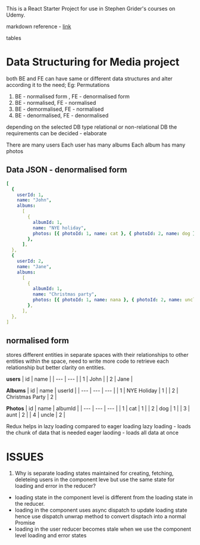 This is a React Starter Project for use in Stephen Grider's courses on Udemy.

markdown reference - [link](https://www.codecademy.com/resources/docs/markdown/)

tables
# Data Structuring for Media project

both BE and FE can have same or different data structures and alter according it to the need;
Eg: Permutations

1. BE - normalised form , FE - denormalised form
2. BE - normalised, FE - normalised
3. BE - demormalised, FE - normalised
4. BE - denormalised, FE - denormalised

depending on the selected DB type relational or non-relational DB the requirements can be decided - elaborate

There are many users
Each user has many albums
Each album has many photos

## Data JSON - denormalised form

```yaml
[
  {
    userId: 1,
    name: "John",
    albums:
      [
        {
          albumId: 1,
          name: "NYE holiday",
          photos: [{ photoId: 1, name: cat }, { photoId: 2, name: dog }],
        },
      ],
  },
  {
    userId: 2,
    name: "Jane",
    albums:
      [
        {
          albumId: 1,
          name: "Christmas party",
          photos: [{ photoId: 1, name: nana }, { photoId: 2, name: uncle }],
        },
      ],
  },
]
```

## normalised form

stores different entities in separate spaces with their relationships to other entities within the space, need to write more code to retrieve each relationship but better clarity on entities.

**users**
| id | name |
| --- | --- |
| 1 | John |
| 2 | Jane |

**Albums**
| id | name | userId |
| --- | --- | --- |
| 1 | NYE Holiday | 1 |
| 2 | Christmas Party | 2 |

**Photos**
| id | name | albumId |
| --- | --- | --- |
| 1 | cat | 1 |
| 2 | dog | 1 |
| 3 | aunt | 2 |
| 4 | uncle | 2 |

Redux helps in lazy loading compared to eager loading
lazy loading - loads the chunk of data that is needed
eager laoding - loads all data at once

# ISSUES
1. Why is separate loading states maintained for creating, fetching, deleteing users in the component leve but use the same state for loading and error in the reducer?
 - loading state in the component level is different from the loading state in the reducer.
 - loading in the component uses async dispatch to update loading state hence use dispatch unwrap method to convert disptach into a normal Promise 
 - loading in the user reducer becomes stale when we use the component level loading and error states
